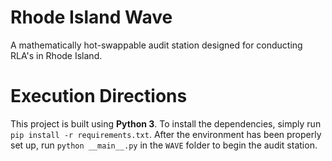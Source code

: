 # Rhode Island Wave
A mathematically hot-swappable audit station designed for conducting RLA's in 
Rhode Island.

# Execution Directions
This project is built using **Python 3**. To install the dependencies, simply
run `pip install -r requirements.txt`. After the environment has been properly
set up, run `python __main__.py` in the `WAVE` folder to begin the audit
station.
